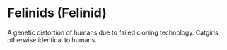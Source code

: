 # Felinids (Felinid)

A genetic distortion of humans due to failed cloning technology. Catgirls, otherwise identical to humans.
